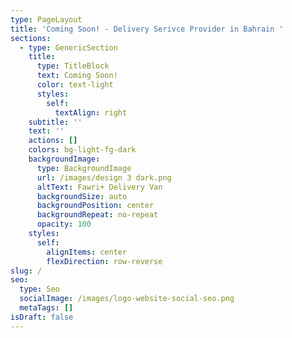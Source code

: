 ```yaml
---
type: PageLayout
title: 'Coming Soon! - Delivery Serivce Provider in Bahrain '
sections:
  - type: GenericSection
    title:
      type: TitleBlock
      text: Coming Soon!
      color: text-light
      styles:
        self:
          textAlign: right
    subtitle: ''
    text: ''
    actions: []
    colors: bg-light-fg-dark
    backgroundImage:
      type: BackgroundImage
      url: /images/design 3 dark.png
      altText: Fawri+ Delivery Van
      backgroundSize: auto
      backgroundPosition: center
      backgroundRepeat: no-repeat
      opacity: 100
    styles:
      self:
        alignItems: center
        flexDirection: row-reverse
slug: /
seo:
  type: Seo
  socialImage: /images/logo-website-social-seo.png
  metaTags: []
isDraft: false
---
```

